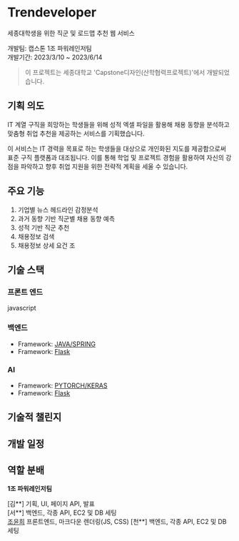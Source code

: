 # Trendeveloper
세종대학생을 위한 직군 및 로드맵 추천 웹 서비스

개발팀: 캡스톤 1조 파워레인저팀  
개발기간: 2023/3/10 ~ 2023/6/14

> 이 프로젝트는 세종대학교 'Capstone디자인(산학협력프로젝트)'에서 개발되었습니다.

## 기획 의도
IT 계열 구직을 희망하는 학생들을 위해 성적 엑셀 파일을 활용해 채용 동향을 분석하고 맞춤형 취업 추천을 제공하는 서비스를 기획했습니다.

이 서비스는 IT 경력을 목표로 하는 학생들을 대상으로 개인화된 지도를 제공함으로써 표준 구직 플랫폼과 대조됩니다. 이를 통해 학업 및 프로젝트 경험을 활용하여 자신의 강점을 파악하고 향후 취업 지원을 위한 전략적 계획을 세울 수 있습니다.

## 주요 기능
1. 기업별 뉴스 헤드라인 감정분석
2. 과거 동향 기반 직군별 채용 동향 예측
3. 성적 기반 직군 추천
4. 채용정보 검색
5. 채용정보 상세 요건 조

## 기술 스택
### 프론트 엔드

javascript

### 백엔드
- Framework: [JAVA/SPRING](https://flask-docs-kr.readthedocs.io/ko/latest/index.html)
- Framework: [Flask](https://flask-docs-kr.readthedocs.io/ko/latest/index.html)

### AI
- Framework: [PYTORCH/KERAS](https://flask-docs-kr.readthedocs.io/ko/latest/index.html)
- Framework: [Flask](https://flask-docs-kr.readthedocs.io/ko/latest/index.html)


## 기술적 챌린지


## 개발 일정


## 역할 분배
**1조 파워레인저팀**

[김**] 기획, UI, 페이지 API, 발표  
[서**] 백엔드, 각종 API, EC2 및 DB 세팅  
[조윤희](https://github.com/y0c0y) 프론트엔드, 마크다운 렌더링(JS, CSS)
[천**] 백엔드, 각종 API, EC2 및 DB 세팅  
